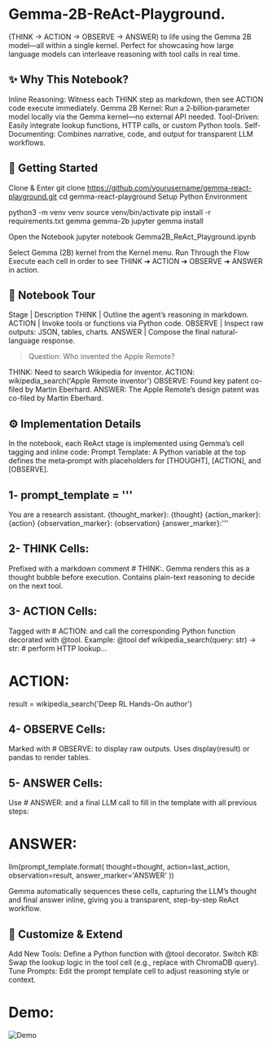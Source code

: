 # Gemma-2B-ReAct-Playground.
(THINK → ACTION → OBSERVE → ANSWER) to life using the Gemma 2B model—all within a single kernel. Perfect for showcasing how large language models can interleave reasoning with tool calls in real time.



## ✨ Why This Notebook?
Inline Reasoning: Witness each THINK step as markdown, then see ACTION code execute immediately.
Gemma 2B Kernel: Run a 2‑billion‑parameter model locally via the Gemma kernel—no external API needed.
Tool-Driven: Easily integrate lookup functions, HTTP calls, or custom Python tools.
Self-Documenting: Combines narrative, code, and output for transparent LLM workflows.

## 🚀 Getting Started
Clone & Enter
git clone https://github.com/yourusername/gemma-react-playground.git
cd gemma-react-playground
Setup Python Environment

python3 -m venv venv
source venv/bin/activate
pip install -r requirements.txt gemma gemma-2b
jupyter gemma install

Open the Notebook
jupyter notebook Gemma2B_ReAct_Playground.ipynb

Select Gemma (2B) kernel from the Kernel menu.
Run Through the Flow
Execute each cell in order to see THINK ➔ ACTION ➔ OBSERVE ➔ ANSWER in action.

## 🧠 Notebook Tour
Stage                 | Description
THINK                 | Outline the agent’s reasoning in markdown.
ACTION                | Invoke tools or functions via Python code.
OBSERVE               | Inspect raw outputs: JSON, tables, charts.
ANSWER                | Compose the final natural-language response.

> Question: Who invented the Apple Remote?

THINK: Need to search Wikipedia for inventor.
ACTION: wikipedia_search('Apple Remote inventor')
OBSERVE: Found key patent co-filed by Martin Eberhard.
ANSWER: The Apple Remote’s design patent was co-filed by Martin Eberhard.

## ⚙️ Implementation Details
In the notebook, each ReAct stage is implemented using Gemma’s cell tagging and inline code:
Prompt Template: A Python variable at the top defines the meta‑prompt with placeholders for [THOUGHT], [ACTION], and [OBSERVE].

## 1- prompt_template = '''
You are a research assistant.
{thought_marker}: {thought}
{action_marker}: {action}
{observation_marker}: {observation}
{answer_marker}:'''

## 2- THINK Cells:
Prefixed with a markdown comment # THINK:. Gemma renders this as a thought bubble before execution.
Contains plain-text reasoning to decide on the next tool.

## 3- ACTION Cells:
Tagged with # ACTION: and call the corresponding Python function decorated with @tool.
Example:
@tool
def wikipedia_search(query: str) -> str:
    # perform HTTP lookup...

# ACTION:
result = wikipedia_search('Deep RL Hands-On author')

## 4- OBSERVE Cells:
Marked with # OBSERVE: to display raw outputs.
Uses display(result) or pandas to render tables.

## 5- ANSWER Cells:

Use # ANSWER: and a final LLM call to fill in the template with all previous steps:

# ANSWER:
llm(prompt_template.format(
    thought=thought,
    action=last_action,
    observation=result,
    answer_marker='ANSWER'
))

Gemma automatically sequences these cells, capturing the LLM’s thought and final answer inline, giving you a transparent, step-by-step ReAct workflow.

## 🔧 Customize & Extend
Add New Tools: Define a Python function with @tool decorator.
Switch KB: Swap the lookup logic in the tool cell (e.g., replace with ChromaDB query).
Tune Prompts: Edit the prompt template cell to adjust reasoning style or context.


# Demo:
![Demo](https://github.com/Umang-projects/Gemma-2B-ReAct-Playground./tree/main/Demo.png)
